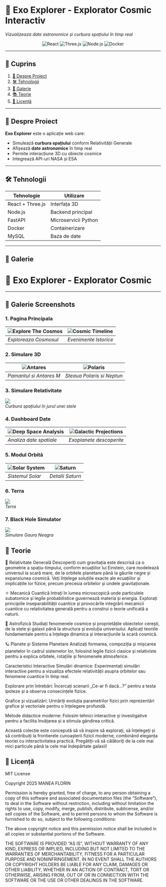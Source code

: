 # 🚀 Exo Explorer - Explorator Cosmic Interactiv

*Vizualizeaza date astronomice și curbura spațiului în timp real*

<div align="center">
  <img src="https://img.shields.io/badge/React-20232A?style=for-the-badge&logo=react" alt="React">
  <img src="https://img.shields.io/badge/Three.js-000000?style=for-the-badge&logo=three.js" alt="Three.js">
  <img src="https://img.shields.io/badge/Node.js-339933?style=for-the-badge&logo=nodedotjs" alt="Node.js">
  <img src="https://img.shields.io/badge/Docker-2496ED?style=for-the-badge&logo=docker" alt="Docker">
</div>

---

## 📌 Cuprins
1. [🚀 Despre Proiect](#-despre-proiect)
2. [🛠 Tehnologii](#-tehnologii)
3. [📸 Galerie](#-galerie)
4. [📚 Teorie](#-teorie)
5. [📜 Licență](#-licență)

---

## 🚀 Despre Proiect
**Exo Explorer** este o aplicație web care:
- Simulează **curbura spațiului** conform Relativității Generale
- Afișează **date astronomice** în timp real
- Permite interacțiune 3D cu obiecte cosmice
- Integrează API-uri NASA și ESA

---

## 🛠 Tehnologii
| Tehnologie | Utilizare |
|------------|-----------|
| React + Three.js | Interfața 3D |
| Node.js | Backend principal |
| FastAPI | Microservicii Python |
| Docker | Containerizare |
| MySQL | Baza de date |

---

## 📸 Galerie
# 🚀 Exo Explorer - Explorator Cosmic


---

## 📸 Galerie Screenshots


### 1. Pagina Principala
| ![Explore The Cosmos](exoexplorer/assets/screenshots/mainpage1.png) |   ![Cosmic Timeline](exoexplorer/assets/screenshots/mainpage3.jpg)
|-------------------------------------------------------|---------------------------------------------------------------| 
| *Exploreaza Cosmosul*                                 | *Evenimente Istorice*                                           

### 2. Simulare 3D

| ![Antares](exoexplorer/assets/screenshots/1-main.jpg) | ![Polaris](exoexplorer/assets/screenshots/2-polaris.jpg)   |
|-------------------------------------------------------|------------------------------------------------------------|
| *Pamantul si Antares M*                               | *Steaua Polaris si Neptun*                                 |

### 3. Simulare Relativitate
![](exoexplorer/assets/screenshots/2-relativitate.png)  
*Curbura spațiului în jurul unei stele*

### 4. Dashboard Date
| ![Deep Space Analysis](exoexplorer/assets/screenshots/date1.jpg) | ![Galactic Projections](exoexplorer/assets/screenshots/date2.jpg) |
|-------------------------------------------------------------------|-----------------------------------------------------------------------|
| *Analiza date spatiale*                                           | *Exoplanete descoperite*                                              |

### 5. Modul Orbită
| ![Solar System](exoexplorer/assets/screenshots/solarsistem1.jpg) | ![Saturn](exoexplorer/assets/screenshots/solarsistem2.jpg) |
|-------------------------------------------------------------------|-----------------------------------------------------------------------|
| *Sistemul Solar*                                           | *Detalii Saturn*                                              |


### 6. Terra
![](exoexplorer/assets/screenshots/6-terra.jpg.png)  
*Terra*


### 7. Black Hole Simulator
![](exoexplorer/assets/screenshots/blackhole-simulator.jpg)  
*Simulare Gaura Neagra*


## 🌌 Teorie

🌌 Relativitate Generală
Descoperiți cum gravitația este descrisă ca o geometrie a spațiu-timpului, conform ecuațiilor lui Einstein, care modelează universul la scară mare, de la orbitele planetare până la găurile negre și expansiunea cosmică. Veți înțelege soluțiile exacte ale ecuațiilor și implicațiile lor fizice, precum precesia orbitelor și undele gravitaționale.

⚛️ Mecanică Cuantică
Intrați în lumea microscopică unde particulele subatomice și legile probabilistice guvernează materia și energia. Explorați principiile inseparabilității cuantice și provocările integrării mecanicii cuantice cu relativitatea generală pentru a construi o teorie unificată a naturii.

🔭 Astrofizică
Studiați fenomenele cosmice și proprietățile obiectelor cerești, de la stele și galaxii până la structura și evoluția universului. Aplicați teoriile fundamentale pentru a înțelege dinamica și interacțiunile la scară cosmică.

🪐 Planete și Sisteme Planetare
Analizați formarea, compoziția și mișcarea planetelor în cadrul sistemelor lor, folosind legile fizicii clasice și relativiste pentru a explica orbitele, rotațiile și fenomenele atmosferice.

Caracteristici Interactive
Simulări dinamice: Experimentați simulări interactive pentru a vizualiza efectele relativității asupra orbitelor sau fenomene cuantice în timp real.

Explorare prin întrebări: Încercați scenarii „Ce-ar fi dacă...?” pentru a testa ipoteze și a observa consecințele fizice.

Grafice și vizualizări: Urmăriți evoluția parametrilor fizici prin reprezentări grafice și vectoriale pentru o înțelegere profundă.

Metode didactice moderne: Folosim tehnici interactive și investigative pentru a facilita învățarea și a stimula gândirea critică.

Această colecție este concepută să vă inspire să explorați, să înțelegeți și să contribuiți la frontierele cunoașterii fizicii moderne, combinând eleganța teoriei cu interactivitatea practică. Pregătiți-vă să călătoriți de la cele mai mici particule până la cele mai îndepărtate galaxii!


## 📜 Licență
MIT License

Copyright 2025 MANEA FLORIN

Permission is hereby granted, free of charge, to any person obtaining a copy of this software and associated documentation files (the “Software”), to deal in the Software without restriction, including without limitation the rights to use, copy, modify, merge, publish, distribute, sublicense, and/or sell copies of the Software, and to permit persons to whom the Software is furnished to do so, subject to the following conditions:

The above copyright notice and this permission notice shall be included in all copies or substantial portions of the Software.

THE SOFTWARE IS PROVIDED “AS IS”, WITHOUT WARRANTY OF ANY KIND, EXPRESS OR IMPLIED, INCLUDING BUT NOT LIMITED TO THE WARRANTIES OF MERCHANTABILITY, FITNESS FOR A PARTICULAR PURPOSE AND NONINFRINGEMENT. IN NO EVENT SHALL THE AUTHORS OR COPYRIGHT HOLDERS BE LIABLE FOR ANY CLAIM, DAMAGES OR OTHER LIABILITY, WHETHER IN AN ACTION OF CONTRACT, TORT OR OTHERWISE, ARISING FROM, OUT OF OR IN CONNECTION WITH THE SOFTWARE OR THE USE OR OTHER DEALINGS IN THE SOFTWARE.


